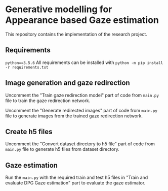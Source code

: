 # Generative modelling for Appearance based Gaze estimation
This repository contains the implementation of the research project.

## Requirements
``` python==3.5.6 ```
All requirements can be installed with ``` python -m pip install -r requirements.txt ```

## Image generation and gaze redirection
Uncomment the "Train gaze redirection model" part of code from ```main.py``` file to train the gaze redirection network.

Uncomment the "Generate redirected images" part of code from ```main.py``` file to generate images from the trained gaze redirection network.

## Create h5 files
Uncomment the "Convert dataset directory to h5 file" part of code from ```main.py``` file to generate h5 files from dataset directory.

## Gaze estimation
Run the ```main.py``` with the required train and test h5 files in "Train and evaluate DPG Gaze estimation" part to evaluate the gaze estimator.
